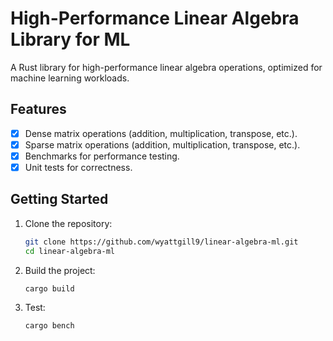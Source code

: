 # High-Performance Linear Algebra Library for ML

A Rust library for high-performance linear algebra operations, optimized for machine learning workloads.

## Features

- [x] Dense matrix operations (addition, multiplication, transpose, etc.).
- [x] Sparse matrix operations (addition, multiplication, transpose, etc.).
- [x] Benchmarks for performance testing.
- [x] Unit tests for correctness.

## Getting Started

1. Clone the repository:
   ```bash
   git clone https://github.com/wyattgill9/linear-algebra-ml.git
   cd linear-algebra-ml
   ```
2. Build the project:
   ```bash
   cargo build
   ```
3. Test:
   ```bash
   cargo bench
   ```
